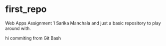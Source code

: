 # first_repo
Web Apps Assignment 1
Sarika Manchala and just a basic repository to play around with.

hi
commiting from Git Bash